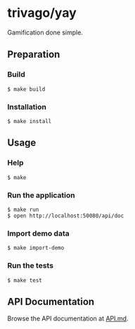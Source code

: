 trivago/yay
===

Gamification done simple.

## Preparation

### Build
```
$ make build
```
### Installation
```
$ make install
```

## Usage

### Help
```
$ make
```

### Run the application
```
$ make run
$ open http://localhost:50080/api/doc
```

### Import demo data
```
$ make import-demo
```

### Run the tests
```
$ make test
```

## API Documentation

Browse the API documentation at [API.md](API.md).

